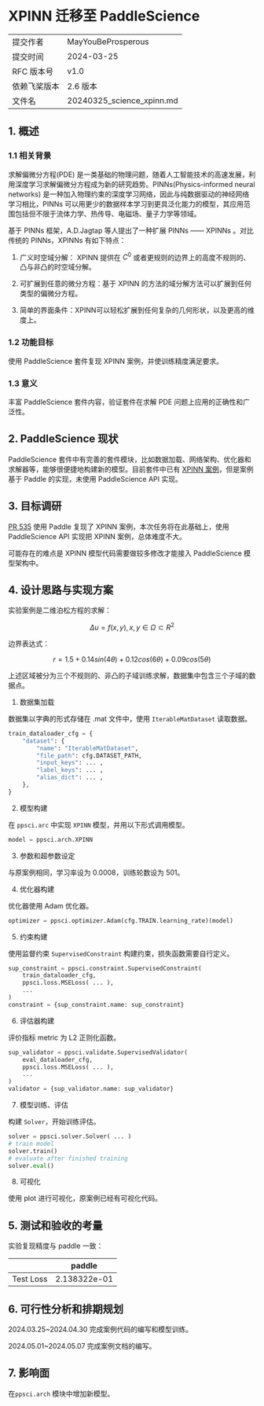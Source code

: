 # XPINN 迁移至 PaddleScience

|              |                    |
| ------------ | -----------------  |
| 提交作者      |   MayYouBeProsperous  |
| 提交时间      |       2024-03-25   |
| RFC 版本号    | v1.0               |
| 依赖飞桨版本  | 2.6 版本        |
| 文件名        | 20240325_science_xpinn.md  |

## 1. 概述

### 1.1 相关背景

求解偏微分方程(PDE) 是一类基础的物理问题，随着人工智能技术的高速发展，利用深度学习求解偏微分方程成为新的研究趋势。PINNs(Physics-informed neural networks) 是一种加入物理约束的深度学习网络，因此与纯数据驱动的神经网络学习相比，PINNs 可以用更少的数据样本学习到更具泛化能力的模型，其应用范围包括但不限于流体力学、热传导、电磁场、量子力学等领域。

基于 PINNs 框架，A.D.Jagtap 等人提出了一种扩展 PINNs —— XPINNs 。对比传统的 PINNs，XPINNs 有如下特点：

1. 广义时空域分解： XPINN 提供在 $C^0$ 或者更规则的边界上的高度不规则的、凸与非凸的时空域分解。

2. 可扩展到任意的微分方程：基于 XPINN 的方法的域分解方法可以扩展到任何类型的偏微分方程。

3. 简单的界面条件：XPINN可以轻松扩展到任何复杂的几何形状，以及更高的维度上。

### 1.2 功能目标

使用 PaddleScience 套件复现 XPINN 案例，并使训练精度满足要求。

### 1.3 意义

丰富 PaddleScience 套件内容，验证套件在求解 PDE 问题上应用的正确性和广泛性。

## 2. PaddleScience 现状

PaddleScience 套件中有完善的套件模块，比如数据加载、网络架构、优化器和求解器等，能够很便捷地构建新的模型。目前套件中已有 [XPINN 案例](https://github.com/PaddlePaddle/PaddleScience/tree/develop/jointContribution/XPINNs)，但是案例基于 Paddle 的实现，未使用 PaddleScience API 实现。

## 3. 目标调研

[PR 535](https://github.com/PaddlePaddle/community/pull/535) 使用 Paddle 复现了 XPINN 案例，本次任务将在此基础上，使用 PaddleScience API 实现把 XPINN 案例，总体难度不大。

可能存在的难点是 XPINN 模型代码需要做较多修改才能接入 PaddleScience 模型架构中。

## 4. 设计思路与实现方案

实验案例是二维泊松方程的求解：

$$ \Delta u = f(x, y), x,y \in \Omega \subset R^2$$

边界表达式：

$$ r =1.5+0.14 sin(4θ)+0.12 cos(6θ)+0.09 cos(5θ) $$

上述区域被分为三个不规则的、非凸的子域训练求解，数据集中包含三个子域的数据点。


1. 数据集加载

数据集以字典的形式存储在 .mat 文件中，使用 `IterableMatDataset` 读取数据。

```python
train_dataloader_cfg = {
    "dataset": {
        "name": "IterableMatDataset",
        "file_path": cfg.DATASET_PATH,
        "input_keys": ... ,
        "label_keys": ... ,
        "alias_dict": ... ,
    },
}
```

2. 模型构建

在 `ppsci.arc` 中实现 `XPINN` 模型，并用以下形式调用模型。

```python
model = ppsci.arch.XPINN
```

3. 参数和超参数设定

与原案例相同，学习率设为 0.0008，训练轮数设为 501。

4. 优化器构建

优化器使用 Adam 优化器。
```python
optimizer = ppsci.optimizer.Adam(cfg.TRAIN.learning_rate)(model)
```

5. 约束构建

使用监督约束 `SupervisedConstraint` 构建约束，损失函数需要自行定义。

```python
sup_constraint = ppsci.constraint.SupervisedConstraint(
    train_dataloader_cfg,
    ppsci.loss.MSELoss( ... ),
    ...
)
constraint = {sup_constraint.name: sup_constraint}
```

6. 评估器构建

评价指标 metric 为 L2 正则化函数。
```python
sup_validator = ppsci.validate.SupervisedValidator(
    eval_dataloader_cfg,
    ppsci.loss.MSELoss( ... ),
    ...
)
validator = {sup_validator.name: sup_validator}
```

7. 模型训练、评估

构建 `Solver`，开始训练评估。

```python
solver = ppsci.solver.Solver( ... )
# train model
solver.train()
# evaluate after finished training
solver.eval()
```

8. 可视化

使用 plot 进行可视化，原案例已经有可视化代码。

## 5. 测试和验收的考量

实验复现精度与 paddle 一致：

|	  |	paddle|
|---|---|
|Test Loss	| 2.138322e-01 |

## 6. 可行性分析和排期规划

2024.03.25~2024.04.30 完成案例代码的编写和模型训练。

2024.05.01~2024.05.07 完成案例文档的编写。

## 7. 影响面

在`ppsci.arch` 模块中增加新模型。
